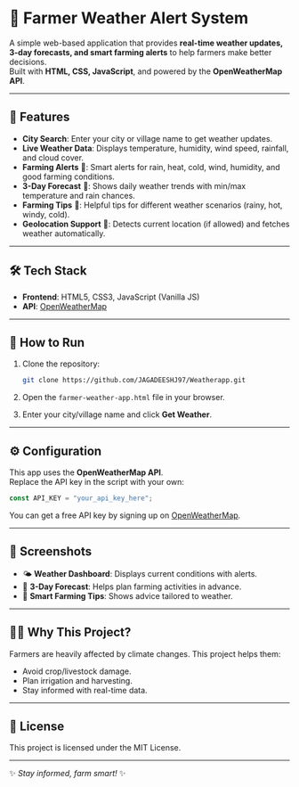 # 🌾 Farmer Weather Alert System

A simple web-based application that provides **real-time weather updates, 3-day forecasts, and smart farming alerts** to help farmers make better decisions.  
Built with **HTML, CSS, JavaScript**, and powered by the **OpenWeatherMap API**.

---

## 🔑 Features

- **City Search**: Enter your city or village name to get weather updates.
- **Live Weather Data**: Displays temperature, humidity, wind speed, rainfall, and cloud cover.
- **Farming Alerts** 🚨: Smart alerts for rain, heat, cold, wind, humidity, and good farming conditions.
- **3-Day Forecast** 📅: Shows daily weather trends with min/max temperature and rain chances.
- **Farming Tips** 🌟: Helpful tips for different weather scenarios (rainy, hot, windy, cold).
- **Geolocation Support** 📍: Detects current location (if allowed) and fetches weather automatically.

---

## 🛠️ Tech Stack

- **Frontend**: HTML5, CSS3, JavaScript (Vanilla JS)
- **API**: [OpenWeatherMap](https://openweathermap.org/api)

---

## 🚀 How to Run

1. Clone the repository:
   ```bash
   git clone https://github.com/JAGADEESHJ97/Weatherapp.git
   ```

2. Open the `farmer-weather-app.html` file in your browser.

3. Enter your city/village name and click **Get Weather**.

---

## ⚙️ Configuration

This app uses the **OpenWeatherMap API**.  
Replace the API key in the script with your own:

```js
const API_KEY = "your_api_key_here";
```

You can get a free API key by signing up on [OpenWeatherMap](https://home.openweathermap.org/users/sign_up).

---

## 📸 Screenshots

- 🌤️ **Weather Dashboard**: Displays current conditions with alerts.  
- 📅 **3-Day Forecast**: Helps plan farming activities in advance.  
- 🌟 **Smart Farming Tips**: Shows advice tailored to weather.

---

## 👩‍🌾 Why This Project?

Farmers are heavily affected by climate changes. This project helps them:

- Avoid crop/livestock damage.  
- Plan irrigation and harvesting.  
- Stay informed with real-time data.  

---

## 📜 License

This project is licensed under the MIT License.

---

✨ *Stay informed, farm smart!* ✨



